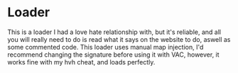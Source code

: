# Loader
 This is a loader I had a love hate relationship with, but it's reliable, and all you will really
 need to do is read what it says on the website to do, aswell as some commented code.
 This loader uses manual map injection, I'd recommend changing the signature before using it with VAC,
 however, it works fine with my hvh cheat, and loads perfectly.
